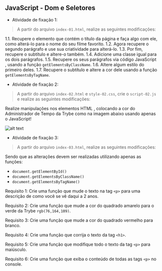 ## JavaScript - Dom e Seletores


- Atividade de fixação 1:
> A partir do arquivo `index-01.html`, realize as seguintes modificações:

1.1. Recupere o elemento que contém o título da página e faça algo com ele, como alterá-lo para o nome do seu filme favorito.
1.2. Agora recupere o segundo parágrafo e use sua criatividade para alterá-lo.
1.3. Por fim, recupere o subtítulo e altere-o também.
1.4. Adicione uma classe igual para os dois parágrafos.
1.5. Recupere os seus parágrafos via código JavaScript , usando a função `getElementsByClassName`.
1.6. Altere algum estilo do primeiro deles.
1.7. Recupere o subtítulo e altere a cor dele usando a função `getElementsByTagName`.


- Atividade de fixação 2:
> A partir do arquivo `index-02.html` e `style-02.css`, crie o `script-02.js` e realize as seguintes modificações:

Realize manipulações nos elementos HTML , colocando a cor do Administrador de Tempo da Trybe como na imagem abaixo usando apenas o JavaScript!

![alt text](https://s3.us-east-2.amazonaws.com/assets.app.betrybe.com/fundamentals/javascript/images/time-exercise-808be0ece63a2ab6b8801ce6f5e5636c.png)


- Atividade de fixação 3:
> A partir do arquivo `index-03.html`, realize as seguintes modificações:

Sendo que as alterações devem ser realizadas utilizando apenas as funções:
* `document.getElementById()`
* `document.getElementsByClassName()`
* `document.getElementsByTagName()`
 
Requisito 1: Crie uma função que mude o texto na tag `<p>` para uma descrição de como você se vê daqui a 2 anos.

Requisito 2: Crie uma função que mude a cor do quadrado amarelo para o verde da Trybe `rgb(76,164,109)`.

Requisito 3: Crie uma função que mude a cor do quadrado vermelho para branco.

Requisito 4: Crie uma função que corrija o texto da tag `<h1>`.

Requisito 5: Crie uma função que modifique todo o texto da tag `<p>` para maiúsculo.

Requisito 6: Crie uma função que exiba o conteúdo de todas as tags `<p>` no console.
